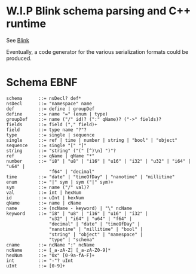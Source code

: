 W.I.P Blink schema parsing and C++ runtime
==========================================

See [Blink](http://blinkprotocol.org/)

Eventually, a code generator for the various serialization formats could be
produced.

# Schema EBNF

    schema      ::= nsDecl? def*
    nsDecl      ::= "namespace" name
    def         ::= define | groupDef
    define      ::= name "=" (enum | type)
    groupDef    ::= name ("/" id)? (":" qName)? ("->" fields)?
    fields      ::= field ("," field)+
    field       ::= type name "?"?
    type        ::= single | sequence
    single      ::= ref | time | number | string | "bool" | "object"
    sequence    ::= single "[" "]"
    string      ::= "string" ("(" [^)\n] ")"?
    ref         ::= qName | qName "*"
    number      ::= "i8" | "u8" | "i16" | "u16" | "i32" | "u32" | "i64" | "u64" |
                    "f64" | "decimal"
    time        ::= "date" | "timeOfDay" | "nanotime" | "millitime"
    enum        ::= "|" sym | sym ("|" sym)+
    sym         ::= name ("/" val)?
    val         ::= int | hexNum
    id          ::= uInt | hexNum
    qName       ::= name | cName
    name        ::= (ncName - keyword) | "\" ncName
    keyword     ::= "i8" | "u8" | "i16" | "u16" | "i32" |
                    "u32" | "i64" | "u64" | "f64" |
                    "decimal" | "date" | "timeOfDay" |
                    "nanotime" | "millitime" | "bool" |
                    "string" | "object" | "namespace" |
                    "type" | "schema"
    cname       ::= ncName ":" ncName
    ncName      ::= [_a-zA-Z] [_a-zA-Z0-9]*
    hexNum      ::= "0x" [0-9a-fA-F]+
    int         ::= "-"? uInt
    uInt        ::= [0-9]+


